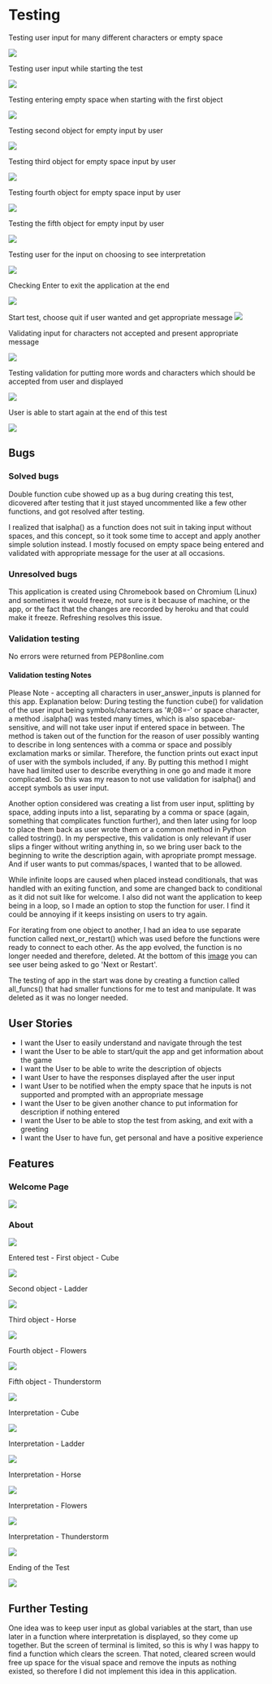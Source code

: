 
# Testing

Testing user input for many different characters or empty space

![](documentation/readme-images/welcome-validation-test.png)

Testing user input while starting the test

![](documentation/readme-images/empty-input-starting-test.png)

Testing entering empty space when starting with the first object

![](documentation/readme-images/cube-empty-input-test.png)

Testing second object for empty input by user

![](documentation/readme-images/ladder-empty-test.png)

Testing third object for empty space input by user

![](documentation/readme-images/horse-empty-test.png)

Testing fourth object for empty space input by user

![](documentation/readme-images/flowers-empty-test.png)

Testing the fifth object for empty input by user

![](documentation/readme-images/thunder-empty-input-test.png)

Testing user for the input on choosing to see interpretation

![](documentation/readme-images/interpretation-validation-test.png)

Checking Enter to exit the application at the end

![](documentation/readme-images/ending-goodbye-test.png)

Start test, choose quit if user wanted and get appropriate message
![](documentation/readme-images/quitting-starting-valid-test.png)

Validating input for characters not accepted and present appropriate message

![](documentation/readme-images/about-symbols-test.png)

Testing validation for putting more words and characters which should be accepted from user and displayed

![](documentation/readme-images/ladder-all-characters-accepted-test.png)

User is able to start again at the end of this test

![](documentation/readme-images/end-trying-again-test.png)

## Bugs

### Solved bugs

Double function cube showed up as a bug during creating this test, dicovered after testing that it just stayed uncommented like a few other functions, and got resolved after testing.

I realized that isalpha() as a function does not suit in taking input without spaces, and this concept, so it took some time to accept and apply another simple solution instead. I mostly focused on empty space being entered and validated with appropriate message for the user at all occasions.

### Unresolved bugs

This application is created using Chromebook based on Chromium (Linux) and sometimes it would freeze, not sure is it because of machine, or the app, or the fact that the changes are recorded by heroku and that could make it freeze. Refreshing resolves this issue.

### Validation testing

No errors were returned from PEP8online.com

#### Validation testing Notes

Please Note - accepting all characters in user_answer_inputs is planned for this app.
Explanation below:
During testing the function cube() for validation of the user input being symbols/characters as '#;08=-' or space character, a method .isalpha() was tested many times, which is also spacebar-sensitive, and will not take user input if entered space in between. The method is taken out of the function for the reason of user possibly wanting to describe in long sentences with a comma or space and possibly exclamation marks or similar. Therefore, the function prints out exact input of user with the symbols included, if any. 
By putting this method I might have had limited user to describe everything in one go and made it more complicated. So this was my reason to not use validation for isalpha() and accept symbols as user input.

Another option considered was creating a list from user input, splitting by space, adding inputs into a list, separating by a comma or space (again, something that complicates function further), and then later using for loop to place them back as user wrote them or a common method in Python called tostring(). In my perspective, this validation is only relevant if user slips a finger without writing anything in, so we bring user back to the beginning to write the description again, with apropriate prompt message. And if user wants to put commas/spaces, I wanted that to be allowed.

While infinite loops are caused when placed instead conditionals, that was handled with an exiting function, and some are changed back to conditional as it did not suit like for welcome.
I also did not want the application to keep being in a loop, so I made an option to stop the function for user. I find it could be annoying if it keeps insisting on users to try again.

For iterating from one object to another, I had an idea to use separate function called next_or_restart() which was used before the functions were ready to connect to each other. As the app evolved, the function is no longer needed and therefore, deleted.
At the bottom of this [image](https://github.com/totalnoMartina/cube-discovery/blob/main/documentation/readme-images/ladder.png) you can see user being asked to go 'Next or Restart'.

The testing of app in the start was done by creating a function called all_funcs() that had smaller functions for me to test and manipulate. It was deleted as it was no longer needed.

## User Stories 

* I want the User to easily understand and navigate through the test
* I want the User to be able to start/quit the app and get information about the game 
* I want the User to be able to write the description of objects
* I want User to have the responses displayed after the user input
* I want User to be notified when the empty space that he inputs is not supported and prompted with an appropriate message
* I want the User to be given another chance to put information for description if nothing entered
* I want the User to be able to stop the test from asking, and exit with a greeting
* I want the User to have fun, get personal and have a positive experience

## Features
### Welcome Page

![](documentation/readme-images/welcome.png)

### About

![](documentation/readme-images/about_test.png)

Entered test - First object - Cube

![](documentation/readme-images/cube-start.png)

Second object - Ladder

![](documentation/readme-images/ladder.png)

Third object - Horse

![](documentation/readme-images/horse.png)

Fourth object - Flowers

![](documentation/readme-images/flowers.png)

Fifth object - Thunderstorm

![](documentation/readme-images/thunder.png)

Interpretation - Cube

![](documentation/readme-images/cube-interpret.png)

Interpretation - Ladder

![](documentation/readme-images/ladder-interpret.png)

Interpretation - Horse

![](documentation/readme-images/horse-interpret.png)

Interpretation - Flowers

![](documentation/readme-images/flowers-interpret.png)

Interpretation - Thunderstorm

![](documentation/readme-images/thunder-interpret.png)

Ending of the Test

![](documentation/readme-images/ending-goodbye-test.png)

## Further Testing

One idea was to keep user input as global variables at the start, than use later in a function where interpretation is displayed, so they come up together. But the screen of terminal is limited, so this is why I was happy to find a function which clears the screen. That noted, cleared screen would free up space for the visual space and remove the inputs as nothing existed, so therefore I did not implement this idea in this application. 
